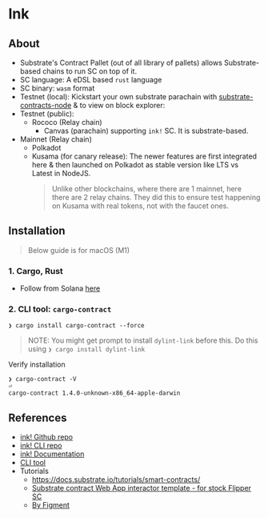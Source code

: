# Ink

## About

- Substrate's Contract Pallet (out of all library of pallets) allows Substrate-based chains to run SC on top of it.
- SC language: A eDSL based `rust` language
- SC binary: `wasm` format
- Testnet (local): Kickstart your own substrate parachain with [substrate-contracts-node](https://github.com/paritytech/substrate-contracts-node) & to view on block explorer:
- Testnet (public):
  - Rococo (Relay chain)
    - Canvas (parachain) supporting `ink!` SC. It is substrate-based.
- Mainnet (Relay chain)
  - Polkadot
  - Kusama (for canary release): The newer features are first integrated here & then launched on Polkadot as stable version like LTS vs Latest in NodeJS.
    > Unlike other blockchains, where there are 1 mainnet, here there are 2 relay chains. They did this to ensure test happening on Kusama with real tokens, not with the faucet ones.

## Installation

> Below guide is for macOS (M1)

### 1. Cargo, Rust

- Follow from Solana [here](https://github.com/abhi3700/sol-playground/blob/main/README.md#rustup-rustc-cargo-rustfmt)

### 2. CLI tool: `cargo-contract`

```
❯ cargo install cargo-contract --force
```

> NOTE: You might get prompt to install `dylint-link` before this. Do this using `❯ cargo install dylint-link`

Verify installation

```console
❯ cargo-contract -V                                                                                                                         ⏎
cargo-contract 1.4.0-unknown-x86_64-apple-darwin
```

## References

- [ink! Github repo](https://github.com/paritytech/ink)
- [ink! CLI repo](https://github.com/paritytech/cargo-contract)
- [ink! Documentation](https://ink.substrate.io/)
- [CLI tool](https://github.com/paritytech/cargo-contract)
- Tutorials
  - https://docs.substrate.io/tutorials/smart-contracts/
  - [Substrate contract Web App interactor template - for stock Flipper SC](https://github.com/polk4-net/flipper-app)
  - [By Figment](https://learn.figment.io/protocols/polkadot)
